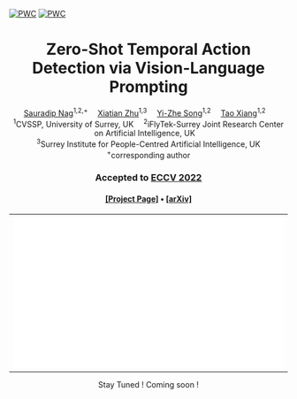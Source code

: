 [![PWC](https://img.shields.io/endpoint.svg?url=https://paperswithcode.com/badge/zero-shot-temporal-action-detection-via/zero-shot-action-detection-on-activitynet-1-3)](https://paperswithcode.com/sota/zero-shot-action-detection-on-activitynet-1-3?p=zero-shot-temporal-action-detection-via)
[![PWC](https://img.shields.io/endpoint.svg?url=https://paperswithcode.com/badge/zero-shot-temporal-action-detection-via/zero-shot-action-detection-on-thumos-14)](https://paperswithcode.com/sota/zero-shot-action-detection-on-thumos-14?p=zero-shot-temporal-action-detection-via)

<div align="center">

<h1>Zero-Shot Temporal Action Detection via Vision-Language Prompting</h1>

<div>
    <a href='https://sauradip.github.io/' target='_blank'>Sauradip Nag</a><sup>1,2,+</sup>&emsp;
    <a href='https://scholar.google.co.uk/citations?hl=en&user=ZbA-z1cAAAAJ&view_op=list_works&sortby=pubdate' target='_blank'>Xiatian Zhu</a><sup>1,3</sup>&emsp;
    <a href='https://scholar.google.co.uk/citations?user=irZFP_AAAAAJ&hl=en' target='_blank'>Yi-Zhe Song</a><sup>1,2</sup>&emsp;
    <a href='https://scholar.google.co.uk/citations?hl=en&user=MeS5d4gAAAAJ&view_op=list_works&sortby=pubdate' target='_blank'>Tao Xiang</a><sup>1,2</sup>&emsp;
</div>
<div>
    <sup>1</sup>CVSSP, University of Surrey, UK&emsp;
    <sup>2</sup>iFlyTek-Surrey Joint Research Center on Artificial Intelligence, UK&emsp; <br>
    <sup>3</sup>Surrey Institute for People-Centred Artificial Intelligence, UK
</div>
<div>
    <sup>+</sup>corresponding author
</div>

<h3><strong>Accepted to <a href='https://eccv2022.ecva.net/' target='_blank'>ECCV 2022</a></strong></h3>

<h4 align="center">
  <a href="" target='_blank'>[Project Page]</a> •
  <a href="https://arxiv.org/abs/2207.08184" target='_blank'>[arXiv]</a>
</h4>
<table>
<tr>
    <td><img src="assets/STALE_intro.gif" width="100%"/></td>
</tr>
</table>

Stay Tuned ! Coming soon !
</div>
